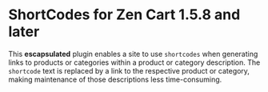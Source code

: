 # ShortCodes for Zen Cart 1.5.8 and later

This **escapsulated** plugin enables a site to use `shortcodes` when generating links to products or categories within a product or category description.  The `shortcode` text is replaced by a link to the respective product or category, making maintenance of those descriptions less time-consuming.

